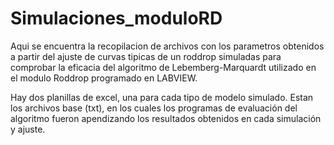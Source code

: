 # Simulaciones_moduloRD
Aqui se encuentra la recopilacion de archivos con los parametros obtenidos a partir del ajuste de curvas tipicas de un roddrop simuladas 
para comprobar la eficacia del algoritmo de Lebemberg-Marquardt utilizado en el modulo Roddrop programado en LABVIEW.

Hay dos planillas de excel, una para cada tipo de modelo simulado.
Estan los archivos base (txt), en los cuales los programas de evaluación del algoritmo fueron apendizando los resultados obtenidos en cada simulación y ajuste.




